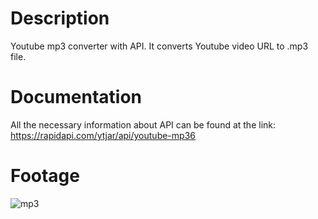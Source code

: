 # Description
Youtube mp3 converter with API.
It converts Youtube video URL to .mp3 file.

# Documentation
All the necessary information about API can be found at the link: https://rapidapi.com/ytjar/api/youtube-mp36

# Footage

![mp3](https://github.com/user-attachments/assets/531e1497-9deb-45e1-9f9d-edfaf098d870)

